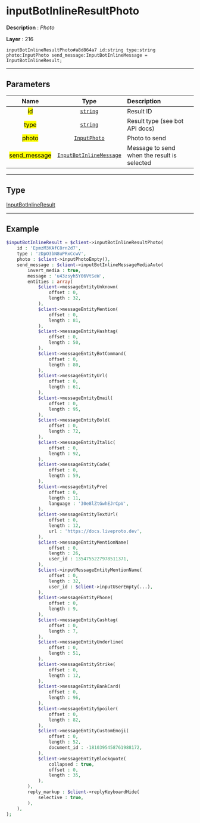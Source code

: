 # inputBotInlineResultPhoto

**Description** : *Photo*

**Layer** : 216

```tl
inputBotInlineResultPhoto#a8d864a7 id:string type:string photo:InputPhoto send_message:InputBotInlineMessage = InputBotInlineResult;
```

---

## Parameters

| Name | Type | Description |
| :---: | :---: | :--- |
| <mark>id</mark> | [`string`](type/string) | Result ID |
| <mark>type</mark> | [`string`](type/string) | Result type (see bot API docs) |
| <mark>photo</mark> | [`InputPhoto`](type/InputPhoto) | Photo to send |
| <mark>send_message</mark> | [`InputBotInlineMessage`](type/InputBotInlineMessage) | Message to send when the result is selected |

---

## Type

[InputBotInlineResult](type/InputBotInlineResult)

---

## Example

```php
$inputBotInlineResult = $client->inputBotInlineResultPhoto(
	id : 'EpmzM3KAfC8rn2d7',
	type : 'zDpO3bN8uPRxCcwV',
	photo : $client->inputPhotoEmpty(),
	send_message : $client->inputBotInlineMessageMediaAuto(
		invert_media : true,
		message : 'u43zsyh5Y06VtSeW',
		entities : array(
			$client->messageEntityUnknown(
				offset : 0,
				length : 32,
			),
			$client->messageEntityMention(
				offset : 0,
				length : 81,
			),
			$client->messageEntityHashtag(
				offset : 0,
				length : 50,
			),
			$client->messageEntityBotCommand(
				offset : 0,
				length : 80,
			),
			$client->messageEntityUrl(
				offset : 0,
				length : 61,
			),
			$client->messageEntityEmail(
				offset : 0,
				length : 95,
			),
			$client->messageEntityBold(
				offset : 0,
				length : 72,
			),
			$client->messageEntityItalic(
				offset : 0,
				length : 92,
			),
			$client->messageEntityCode(
				offset : 0,
				length : 59,
			),
			$client->messageEntityPre(
				offset : 0,
				length : 11,
				language : '30e8lZtGwhEJrCpV',
			),
			$client->messageEntityTextUrl(
				offset : 0,
				length : 12,
				url : 'https://docs.liveproto.dev',
			),
			$client->messageEntityMentionName(
				offset : 0,
				length : 26,
				user_id : 1354755227978511371,
			),
			$client->inputMessageEntityMentionName(
				offset : 0,
				length : 32,
				user_id : $client->inputUserEmpty(...),
			),
			$client->messageEntityPhone(
				offset : 0,
				length : 9,
			),
			$client->messageEntityCashtag(
				offset : 0,
				length : 7,
			),
			$client->messageEntityUnderline(
				offset : 0,
				length : 51,
			),
			$client->messageEntityStrike(
				offset : 0,
				length : 12,
			),
			$client->messageEntityBankCard(
				offset : 0,
				length : 96,
			),
			$client->messageEntitySpoiler(
				offset : 0,
				length : 82,
			),
			$client->messageEntityCustomEmoji(
				offset : 0,
				length : 52,
				document_id : -1810395458761988172,
			),
			$client->messageEntityBlockquote(
				collapsed : true,
				offset : 0,
				length : 35,
			),
		),
		reply_markup : $client->replyKeyboardHide(
			selective : true,
		),
	),
);
```